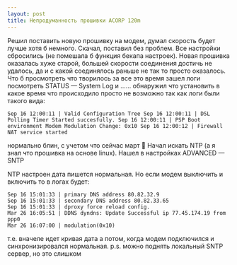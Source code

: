 ```yaml
---
layout: post
title: Непродуманность прошивки ACORP 120m
---
```


Решил поставить новую прошивку на модем, думал скорость будет лучше хотя б немного. Скачал, поставил без проблем. Все настройки сбросились (не помешала б функция бекапа настроек).
Новая прошивка оказалась хуже старой, большей скорости соединения достичь не удалось, да и с какой соединялось раньше не так то просто оказалось. Что б просмотреть что творилось за все это время зашел логи посмотреть STATUS — System Log и …… обнаружил что установить в какое время что происходило просто не возможно так как логи были такого вида:

```text
Sep 16 12:00:11 | Valid Configuration Tree Sep 16 12:00:11 | DSL Polling Timer Started succesfully. Sep 16 12:00:11 | PSP Boot environment Modem Modulation Change: 0x10 Sep 16 12:00:12 | Firewall NAT service started
```

нормально блин, с учетом что сейчас март 🙁 Начал искать NTP (а я знал что прошивка на основе linux). Нашел в настройках ADVANCED — SNTP

NTP настроен дата пишется нормальная. Но если модем выключить и включить то в логах будет:

```text
Sep 16 15:01:33 | primary DNS address 80.82.32.9
Sep 16 15:01:33 | secondary DNS address 80.82.33.65
Sep 16 15:01:33 | dproxy force reload config.
Mar 26 16:05:51 | DDNS dyndns: Update Successful ip 77.45.174.19 from ppp0
Mar 26 16:07:00 | modulation(0x10)
```

т.е. вначеле идет кривая дата а потом, когда модем подключился и синхронизировался нормальная.
p.s. можно поднять локальный SNTP сервер, но это слишком
